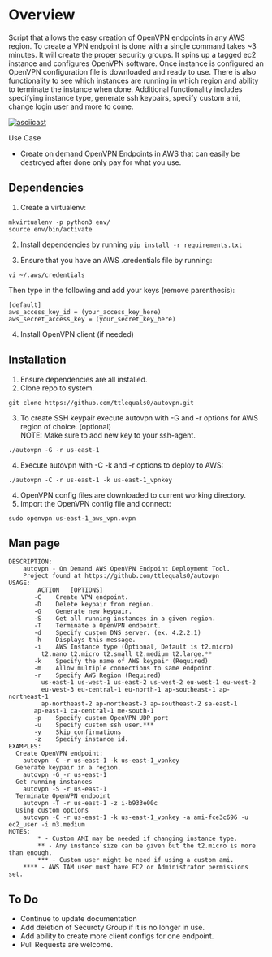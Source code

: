 # Overview

Script that allows the easy creation of OpenVPN endpoints in any AWS region.  To create a VPN endpoint is done with a single command takes ~3 minutes. It will create the proper security groups. It spins up a tagged ec2  instance  and configures OpenVPN software. Once instance is configured an OpenVPN configuration file is downloaded and ready to use. There is also functionality to see which instances are running in which region and ability to terminate the instance when done. Additional functionality includes specifying instance type, generate ssh keypairs, specify custom ami,  change login user and more to come. 

[![asciicast](https://asciinema.org/a/102869.png)](https://asciinema.org/a/102869)

Use Case
  * Create on demand OpenVPN Endpoints in AWS that can easily be destroyed after done
    only pay for what you use.

## Dependencies

1. Create a virtualenv:
```
mkvirtualenv -p python3 env/
source env/bin/activate
````

2. Install dependencies by running `pip install -r requirements.txt`

3. Ensure that you have an AWS .credentials file by running: 
```
vi ~/.aws/credentials
```
Then type in the following and add your keys (remove parenthesis):
```
[default]
aws_access_key_id = (your_access_key_here)
aws_secret_access_key = (your_secret_key_here)
```
4. Install OpenVPN client (if needed)

## Installation

1. Ensure dependencies are all installed.
2. Clone repo to system.
```
git clone https://github.com/ttlequals0/autovpn.git
```
3. To create SSH keypair execute autovpn with -G and -r options for AWS region of choice. (optional)	
   NOTE: Make sure to add new key to your ssh-agent.
```
./autovpn -G -r us-east-1
```
4. Execute autovpn with -C -k and -r options to deploy to AWS:
```
./autovpn -C -r us-east-1 -k us-east-1_vpnkey
```
4. OpenVPN config files are downloaded to current working directory.
5. Import the OpenVPN config file and connect:
```
sudo openvpn us-east-1_aws_vpn.ovpn
```

## Man page
```
DESCRIPTION:
    autovpn - On Demand AWS OpenVPN Endpoint Deployment Tool.
	Project found at https://github.com/ttlequals0/autovpn
USAGE:
        ACTION	 [OPTIONS]
       -C    Create VPN endpoint.
       -D    Delete keypair from region.
       -G    Generate new keypair.
       -S    Get all running instances in a given region.
       -T    Terminate a OpenVPN endpoint.
       -d    Specify custom DNS server. (ex. 4.2.2.1)
       -h    Displays this message.
       -i    AWS Instance type (Optional, Default is t2.micro)
	     t2.nano t2.micro t2.small t2.medium t2.large.**
       -k    Specify the name of AWS keypair (Required)
       -m    Allow multiple connections to same endpoint.
       -r    Specify AWS Region (Required)
	     us-east-1 us-west-1 us-east-2 us-west-2 eu-west-1 eu-west-2
	     eu-west-3 eu-central-1 eu-north-1 ap-southeast-1 ap-northeast-1
	     ap-northeast-2 ap-northeast-3 ap-southeast-2 sa-east-1
       ap-east-1 ca-central-1 me-south-1
       -p    Specify custom OpenVPN UDP port
       -u    Specify custom ssh user.***
       -y    Skip confirmations
       -z    Specify instance id.
EXAMPLES:
  Create OpenVPN endpoint:
	autovpn -C -r us-east-1 -k us-east-1_vpnkey
  Generate keypair in a region.
	autovpn -G -r us-east-1
  Get running instances
	autovpn -S -r us-east-1
  Terminate OpenVPN endpoint
	autovpn -T -r us-east-1 -z i-b933e00c
  Using custom options
    autovpn -C -r us-east-1 -k us-east-1_vpnkey -a ami-fce3c696 -u ec2_user -i m3.medium
NOTES:
        * - Custom AMI may be needed if changing instance type.
        ** - Any instance size can be given but the t2.micro is more than enough.
        *** - Custom user might be need if using a custom ami.
	**** - AWS IAM user must have EC2 or Administrator permissions set.
```

## To Do
  * Continue to update documentation
  * Add deletion of Securoty Group if it is no longer in use.
  * Add ability to create more client configs for one endpoint.
  * Pull Requests are welcome.

